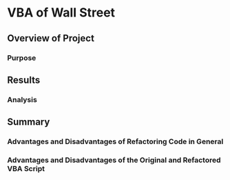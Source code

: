 # VBA of Wall Street

## Overview of Project

### Purpose


## Results

### Analysis


## Summary

### Advantages and Disadvantages of Refactoring Code in General

### Advantages and Disadvantages of the Original and Refactored VBA Script
